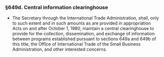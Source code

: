### §649d. Central information clearinghouse
* The Secretary through the International Trade Administration, shall, only to such extent and in such amounts as are provided in appropriation Acts on and after October 1, 1980, maintain a central clearinghouse to provide for the collection, dissemination, and exchange of information between programs established pursuant to sections 649a and 649b of this title, the Office of International Trade of the Small Business Administration, and other interested concerns.